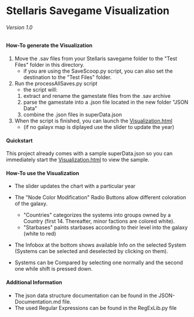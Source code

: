 Stellaris Savegame Visualization
================================
###### Version 1.0

#### How-To generate the Visualization ####
1. Move the .sav files from your Stellaris savegame folder to the "Test Files" folder in this directory.
    - if you are using the SaveScoop.py script, you can also set the destination to the "Test Files" folder.
2. Run the processAllSaves.py script
    - the script will:
    1. extract and rename the gamestate files from the .sav archive
    2. parse the gamestate into a .json file located in the new folder "JSON Data"
    3. combine the .json files in superData.json
3. When the script is finished, you can launch the [Visualization.html](Visualization.html)
    - (if no galayx map is diplayed use the slider to update the year)

#### Quickstart ####
This project already comes with a sample superData.json so you can immediately start the [Visualization.html](Visualization.html) to view the sample.

#### How-To use the Visualization ####
- The slider updates the chart with a particular year
- The "Node Color Modification" Radio Buttons allow different coloration of the galaxy.
    - "Countries" categorizes the systems into groups owned by a Country (first 14. Thereafter, minor factions are colored white).
    - "Starbases" paints starbases according to their level into the galaxy (white to red)
    
- The Infobox at the bottom shows available Info on the selected System (Systems can be selected and deselected by clicking on them).
- Systems can be Compared by selecting one normally and the second one while shift is pressed down.

#### Additional Information ####
- The json data structure documentation can be found in the JSON-Documentation.md file.
- The used Regular Expressions can be found in the RegExLib.py file
